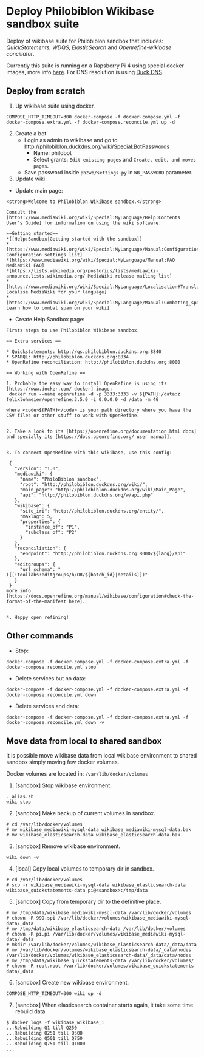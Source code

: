 # Deploy Philobiblon Wikibase sandbox suite

Deploy of wikibase suite for Philobiblon sandbox that includes: *QuickStatements*, *WDQS*, *ElasticSearch* and *Openrefine-wikibase conciliator*.

Currently this suite is running on a Rapsberry Pi 4 using special docker images, more info [here](https://github.com/jmformenti/docker-images/tree/master/raspberrypi/wikibase). For DNS resolution is using [Duck DNS](https://www.duckdns.org/).

## Deploy from scratch

1. Up wikibase suite using docker.
```
COMPOSE_HTTP_TIMEOUT=300 docker-compose -f docker-compose.yml -f docker-compose.extra.yml -f docker-compose.reconcile.yml up -d
```
2. Create a bot
   - Login as admin to wikibase and go to http://philobiblon.duckdns.org/wiki/Special:BotPasswords
      - Name: philobot
      - Select grants: `Edit existing pages` and `Create, edit, and moves pages`.
   - Save password inside `pb2wb/settings.py` in `WB_PASSWORD` parameter.
3. Update wiki.
  - Update main page:
```
<strong>Welcome to Philobiblon Wikibase sandbox.</strong>

Consult the [https://www.mediawiki.org/wiki/Special:MyLanguage/Help:Contents User's Guide] for information on using the wiki software.

==Getting started==
*[[Help:Sandbox|Getting started with the sandbox]]
*[https://www.mediawiki.org/wiki/Special:MyLanguage/Manual:Configuration_settings Configuration settings list]
*[https://www.mediawiki.org/wiki/Special:MyLanguage/Manual:FAQ MediaWiki FAQ]
*[https://lists.wikimedia.org/postorius/lists/mediawiki-announce.lists.wikimedia.org/ MediaWiki release mailing list]
*[https://www.mediawiki.org/wiki/Special:MyLanguage/Localisation#Translation_resources Localise MediaWiki for your language]
*[https://www.mediawiki.org/wiki/Special:MyLanguage/Manual:Combating_spam Learn how to combat spam on your wiki]
```
 - Create Help:Sandbox page:
```
Firsts steps to use Philobiblon Wikibase sandbox.

== Extra services ==

* Quickstatements: http://qs.philobiblon.duckdns.org:8840
* SPARQL: http://philobiblon.duckdns.org:8834
* OpenRefine reconciliation: http://philobiblon.duckdns.org:8000

== Working with OpenRefine ==

1. Probably the easy way to install OpenRefine is using its [https://www.docker.com/ docker] image:
 docker run --name openrefine -d -p 3333:3333 -v ${PATH}:/data:z felixlohmeier/openrefine:3.5.0 -i 0.0.0.0 -d /data -m 4G

where <code>${PATH}</code> is your path directory where you have the CSV files or other stuff to work with OpenRefine.


2. Take a look to its [https://openrefine.org/documentation.html docs] and specially its [https://docs.openrefine.org/ user manual].


3. To connect OpenRefine with this wikibase, use this config:

 {
   "version": "1.0",
   "mediawiki": {
     "name": "PhiloBiblon sandbox",
     "root": "http://philobiblon.duckdns.org/wiki/",
     "main_page": "http://philobiblon.duckdns.org/wiki/Main_Page",
     "api": "http://philobiblon.duckdns.org/w/api.php"
   },
   "wikibase": {
     "site_iri": "http://philobiblon.duckdns.org/entity/",
     "maxlag": 5,
     "properties": {
       "instance_of": "P1",
       "subclass_of": "P2"
     }
   },
   "reconciliation": {
     "endpoint": "http://philobiblon.duckdns.org:8000/${lang}/api"
   },
   "editgroups": {
     "url_schema": "([[:toollabs:editgroups/b/OR/${batch_id}|details]])"
   }
 }
more info [https://docs.openrefine.org/manual/wikibase/configuration#check-the-format-of-the-manifest here].


4. Happy open refining!
```

## Other commands

* Stop:
```
docker-compose -f docker-compose.yml -f docker-compose.extra.yml -f docker-compose.reconcile.yml stop
```
* Delete services but no data:
```
docker-compose -f docker-compose.yml -f docker-compose.extra.yml -f docker-compose.reconcile.yml down
```
* Delete services and data:
```
docker-compose -f docker-compose.yml -f docker-compose.extra.yml -f docker-compose.reconcile.yml down -v
```

## Move data from local to shared sandbox

It is possible move wikibase data from local wikibase environment to shared sandbox simply moving few docker volumes.

Docker volumes are located in: `/var/lib/docker/volumes`

1. [sandbox] Stop wikibase environment.
```
. alias.sh
wiki stop
```
2. [sandbox] Make backup of current volumes in sandbox.
```
# cd /var/lib/docker/volumes
# mv wikibase_mediawiki-mysql-data wikibase_mediawiki-mysql-data.bak
# mv wikibase_elasticsearch-data wikibase_elasticsearch-data.bak
```
3. [sandbox] Remove wikibase environment.
```
wiki down -v
```
4. [local] Copy local volumes to temporary dir in sandbox.
```
# cd /var/lib/docker/volumes
# scp -r wikibase_mediawiki-mysql-data wikibase_elasticsearch-data wikibase_quickstatements-data pi@<sandbox>:/tmp/data
```
5. [sandbox] Copy from temporary dir to the definitive place.
```
# mv /tmp/data/wikibase_mediawiki-mysql-data /var/lib/docker/volumes
# chown -R 999.spi /var/lib/docker/volumes/wikibase_mediawiki-mysql-data/_data
# mv /tmp/data/wikibase_elasticsearch-data /var/lib/docker/volumes
# chown -R pi.pi /var/lib/docker/volumes/wikibase_mediawiki-mysql-data/_data
# mkdir /var/lib/docker/volumes/wikibase_elasticsearch-data/_data/data
# mv /var/lib/docker/volumes/wikibase_elasticsearch-data/_data/nodes /var/lib/docker/volumes/wikibase_elasticsearch-data/_data/data/nodes
# mv /tmp/data/wikibase_quickstatements-data /var/lib/docker/volumes/
# chown -R root.root /var/lib/docker/volumes/wikibase_quickstatements-data/_data
```
6. [sandbox] Create new wikibase environment.
```
COMPOSE_HTTP_TIMEOUT=300 wiki up -d
```
7. [sandbox] When elasticsearch container starts again, it take some time rebuild data.
```
$ docker logs -f wikibase_wikibase_1
...Rebuilding Q1 till Q250
...Rebuilding Q251 till Q500
...Rebuilding Q501 till Q750
...Rebuilding Q751 till Q1000
...
```
